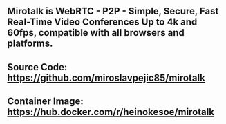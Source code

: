 ## **Mirotalk is WebRTC - P2P - Simple, Secure, Fast Real-Time Video Conferences Up to 4k and 60fps, compatible with all browsers and platforms.**
## Source Code: https://github.com/miroslavpejic85/mirotalk
## Container Image: https://hub.docker.com/r/heinokesoe/mirotalk
